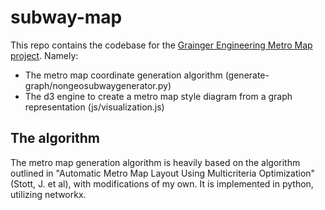 # subway-map
This repo contains the codebase for the [Grainger Engineering Metro Map project](https://d7.cs.illinois.edu/projects/Grainger-Engineering-Metro-Map/). Namely:
- The metro map coordinate generation algorithm (generate-graph/nongeosubwaygenerator.py)
- The d3 engine to create a metro map style diagram from a graph representation (js/visualization.js)

## The algorithm
The metro map generation algorithm is heavily based on the algorithm outlined in "Automatic Metro Map Layout Using Multicriteria Optimization" (Stott, J. et al), with modifications of my own. It is implemented in python, utilizing networkx.
